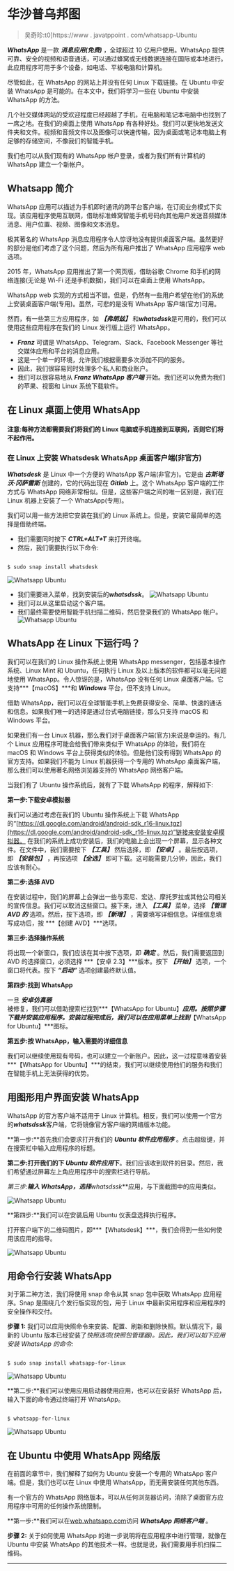 # 华沙普乌邦图

> 吴奇珍:t0]https://www . javatppoint . com/whatsapp-Ubuntu

***WhatsApp*** 是一款 ***消息应用(免费)*** ，全球超过 10 亿用户使用。WhatsApp 提供可靠、安全的视频和语音通话，可以通过蜂窝或无线数据连接在国际或本地进行。此应用程序可用于多个设备，如电话、平板电脑和计算机。

尽管如此，在 WhatsApp 的网站上并没有任何 Linux 下载链接。在 Ubuntu 中安装 WhatsApp 是可能的。在本文中，我们将学习一些在 Ubuntu 中安装 WhatsApp 的方法。

几个社交媒体网站的受欢迎程度已经超越了手机，在电脑和笔记本电脑中也找到了一席之地。在我们的桌面上使用 WhatsApp 有各种好处。我们可以更快地发送文件夹和文件。视频和音频文件以及图像可以快速传输，因为桌面或笔记本电脑上有足够的存储空间，不像我们的智能手机。

我们也可以从我们现有的 WhatsApp 帐户登录，或者为我们所有计算机的 WhatsApp 建立一个新帐户。

## Whatsapp 简介

WhatsApp 应用可以描述为手机即时通讯的跨平台客户端，在订阅业务模式下实现。该应用程序使用互联网，借助标准蜂窝智能手机号码向其他用户发送音频媒体消息、用户位置、视频、图像和文本消息。

极其著名的 WhatsApp 消息应用程序令人惊讶地没有提供桌面客户端。虽然更好的部分是他们考虑了这个问题，然后为所有用户推出了 WhatsApp 应用程序 web 选项。

2015 年，WhatsApp 应用推出了第一个网页版，借助谷歌 Chrome 和手机的网络连接(无论是 Wi-Fi 还是手机数据)，我们可以在桌面上使用 WhatsApp。

WhatsApp web 实现的方式相当不错。但是，仍然有一些用户希望在他们的系统上安装桌面客户端(专用)。虽然，可悲的是没有 WhatsApp 客户端(官方)可用。

然而，有一些第三方应用程序，如 ***【弗朗兹】*** 和***whatsdssk***是可用的，我们可以使用这些应用程序在我们的 Linux 发行版上运行 WhatsApp。

*   ***Franz*** 可谓是 WhatsApp、Telegram、Slack、Facebook Messenger 等社交媒体应用和平台的消息应用。
*   这是一个单一的环境，允许我们根据需要多次添加不同的服务。
*   因此，我们很容易同时处理多个私人和商业账户。
*   我们可以很容易地从 ***Franz WhatsApp 客户端*** 开始。我们还可以免费为我们的苹果、视窗和 Linux 系统下载软件。

## 在 Linux 桌面上使用 WhatsApp

#### 注意:每种方法都需要我们将我们的 Linux 电脑或手机连接到互联网，否则它们将不起作用。

### 在 Linux 上安装 Whatsdesk WhatsApp 桌面客户端(非官方)

***Whatsdesk*** 是 Linux 中一个方便的 WhatsApp 客户端(非官方)。它是由 ***古斯塔沃·冈萨雷斯*** 创建的，它的代码出现在 ***Gitlab*** 上。这个 WhatsApp 客户端的工作方式与 WhatsApp 网络非常相似。但是，这些客户端之间的唯一区别是，我们在 Linux 机器上安装了一个 WhatsApp(专用)。

我们可以用一些方法把它安装在我们的 Linux 系统上。但是，安装它最简单的选择是借助终端。

*   我们需要同时按下 ***CTRL+ALT+T*** 来打开终端。
*   然后，我们需要执行以下命令:

```

$ sudo snap install whatsdesk

```

![Whatsapp Ubuntu](img/f730f595b8abf88a82834db03ab4ad7c.png)

*   我们需要进入菜单，找到安装后的***whatsdssk***。
    ![Whatsapp Ubuntu](img/5c90428953c7f29eb4fbc744e3b9d34c.png)
*   我们可以从这里启动这个客户端。
*   我们最终需要使用智能手机扫描二维码，然后登录我们的 WhatsApp 帐户。
    ![Whatsapp Ubuntu](img/f57a2712d6b95466229af3843ac5238c.png)

## WhatsApp 在 Linux 下运行吗？

我们可以在我们的 Linux 操作系统上使用 WhatsApp messenger，包括基本操作系统、Linux Mint 和 Ubuntu，任何执行 Linux 及以上版本的软件都可以毫无问题地使用 WhatsApp。令人惊讶的是，WhatsApp 没有任何 Linux 桌面客户端。它支持***【macOS】***和 ***Windows*** 平台，但不支持 Linux。

借助 WhatsApp，我们可以在全球智能手机上免费获得安全、简单、快速的通话和信息。如果我们唯一的选择是通过台式电脑链接，那么只支持 macOS 和 Windows 平台。

如果我们有一台 Linux 机器，那么我们对于桌面客户端(官方)来说是幸运的。有几个 Linux 应用程序可能会给我们带来类似于 WhatsApp 的体验，我们将在 macOS 和 Windows 平台上获得类似的体验。但是他们没有得到 WhatsApp 的官方支持。如果我们不能为 Linux 机器获得一个专用的 WhatsApp 桌面客户端，那么我们可以使用著名网络浏览器支持的 WhatsApp 网络客户端。

当我们有了 Ubuntu 操作系统后，就有了下载 WhatsApp 的程序，解释如下:

**第一步:下载安卓模拟器**

我们可以通过考虑在我们的 Ubuntu 操作系统上下载 WhatsApp 的“[https://dl.google.com/android/android-sdk_r16-linux.tgz](https://dl.google.com/android/android-sdk_r16-linux.tgz)”链接来安装安卓模拟器。
在我们的系统上成功安装后，我们的电脑上会出现一个屏幕，显示各种文件。在文件中，我们需要按下 ***【工具】*** 然后选择，即 ***【安卓】*** 。最后按选项，即 ***【安装包】*** ，再按选项 ***【全选】*** 即可下载。这可能需要几分钟，因此，我们应该有耐心。

**第二步:选择 AVD**

在安装过程中，我们的屏幕上会弹出一些与索尼、宏达、摩托罗拉或其他公司相关的宣传信息。我们可以取消这些窗口。接下来，进入 ***【工具】*** 菜单，选择 ***【管理 AVD 的*** 选项。然后，按下选项，即 ***【新增】*** ，需要填写详细信息。详细信息填写成功后，按 ***【创建 AVD】***选项。

**第三步:选择操作系统**

将出现一个新窗口，我们应该在其中按下选项，即 ***确定*** 。然后，我们需要返回到 AVD 的选择窗口，必须选择 ***【安卓 2.3】***版本。按下 ***【开始】*** 选项，一个窗口将代表。按下 ***“启动”*** 选项创建最终默认值。

**第四步:找到 WhatsApp**

一旦 ***安卓仿真器*** 被修复，我们可以借助搜索栏找到***【WhatsApp for Ubuntu】***应用。按照步骤下载并安装应用程序。安装过程完成后，我们可以在应用菜单上找到***【WhatsApp for Ubuntu】***图标。

**第五步:按 WhatsApp，输入需要的详细信息**

我们可以继续使用现有号码，也可以建立一个新账户。因此，这一过程意味着安装***【WhatsApp for Ubuntu】***的结束，我们可以继续使用他们的服务和我们在智能手机上无法获得的优势。

## 用图形用户界面安装 WhatsApp

WhatsApp 的官方客户端不适用于 Linux 计算机。相反，我们可以使用一个官方的***whatsdssk***客户端，它将镜像官方客户端的网络版本功能。

**第一步:**首先我们会要求打开我们的 ***Ubuntu 软件应用程序*** 。点击超级键，并在搜索栏中输入应用程序的标题。

**第二步:**打开我们的**下 *Ubuntu 软件应用*下**。我们应该收到软件的目录。然后，我们希望通过屏幕左上角应用程序中的搜索栏进行导航。

**第三步:**输入 WhatsApp，选择***whatsdssk***应用，与下面截图中的应用类似。

![Whatsapp Ubuntu](img/f5029d5382777138ac061ce440e0b719.png)

**第四步:**我们可以在安装后用 Ubuntu 仪表盘选择执行程序。

打开客户端下的二维码图片，即***【Whatsdesk】***，我们会得到一些如何使用该应用的指导。

![Whatsapp Ubuntu](img/3ae5e1496ec1462f75c337b482e9a54f.png)

## 用命令行安装 WhatsApp

对于第二种方法，我们将使用 snap 命令从其 snap 包中获取 WhatsApp 应用程序。Snap 是围绕几个发行版实现的包，用于 Linux 中最新实用程序和应用程序的安全操作和交付。

**步骤 1:** 我们可以应用快照命令来安装、配置、刷新和删除快照。默认情况下，最新的 Ubuntu 版本已经安装了*快照选项(快照包管理器)。因此，我们可以如下应用安装 WhatsApp 的命令:*

```

$ sudo snap install whatsapp-for-linux

```

![Whatsapp Ubuntu](img/5fadd95cdf3dbee087d42d80cc270032.png)

**第二步:**我们可以使用应用启动器使用应用，也可以在安装好 WhatsApp 后，输入下面的命令通过终端打开 WhatsApp。

```

$ whatsapp-for-linux

```

![Whatsapp Ubuntu](img/4c3449e2c34b4bc2070db746afa169ef.png)

## 在 Ubuntu 中使用 WhatsApp 网络版

在前面的章节中，我们解释了如何为 Ubuntu 安装一个专用的 WhatsApp 客户端。但是，我们也可以在 Linux 中使用 WhatsApp，而无需安装任何其他东西。

有一个官方的 WhatsApp 网络版本，可以从任何浏览器访问，消除了桌面官方应用程序中可用的任何操作系统限制。

**第一步:**我们可以在[web.whatsapp.com](https://web.whatsapp.com/)访问 ***WhatsApp 网络客户端*** 。

**步骤 2:** 关于如何使用 WhatsApp 的进一步说明将在应用程序中进行管理，就像在 Ubuntu 中安装 WhatsApp 的其他技术一样。也就是说，我们需要用手机扫描二维码。

* * **